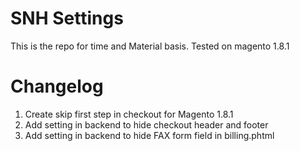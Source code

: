 SNH Settings
=========
This is the repo for time and Material basis. Tested on magento 1.8.1

Changelog
=========
1. Create skip first step in checkout for  Magento 1.8.1
2. Add setting in backend to hide checkout header and footer
3. Add setting in backend to hide FAX form field in billing.phtml
